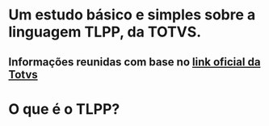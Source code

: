 # Um estudo básico e simples sobre a linguagem TLPP, da TOTVS. #
## Informações reunidas com base no [link oficial da Totvs](https://tdn.totvs.com/display/tec/TLPP) ##

# O que é o TLPP? #

